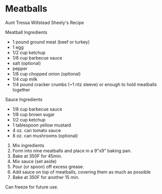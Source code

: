 Meatballs
=========

Aunt Tressa Willstead Sheely's Recipe

Meatball Ingredients

* 1 pound ground meat (beef or turkey)
* 1 egg
* 1/2 cup ketchup
* 1/8 cup barbecue sauce
* salt (optional)
* pepper
* 1/8 cup chopped onion (optional)
* 1/4 cup milk
* 1/4 pound cracker crumbs (~1 ritz sleeve) or enough to hold meatballs together

Sauce Ingredients

*  1/8 cup barbecue sauce
*  1/8 cup brown sugar
*  1/2 cup ketchup
*  1 tablespoon yellow mustard
*  4 oz. can tomato sauce
*  8 oz. can mushrooms (optional)

1. Mix ingredients
2. Form into nine meatballs and place in a 9"x9" baking pan. 
3. Bake at 350F for 45min.
4. Mix sauce (set aside)
5. Pour (or spoon) off excess grease.
6. Add sauce on top of meatballs, covering them as much as possible
7. Bake at 350F for another 15 min.

Can freeze for future use.
